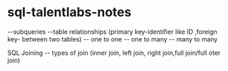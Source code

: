 # sql-talentlabs-notes
--subqueries
--table relationships (primary key-identifier like ID ,foreign key- between two tables)
-- one to one
-- one to many
-- many to many

SQL Joining
-- types of join (inner join, left join, right join,full join/full oter join)
